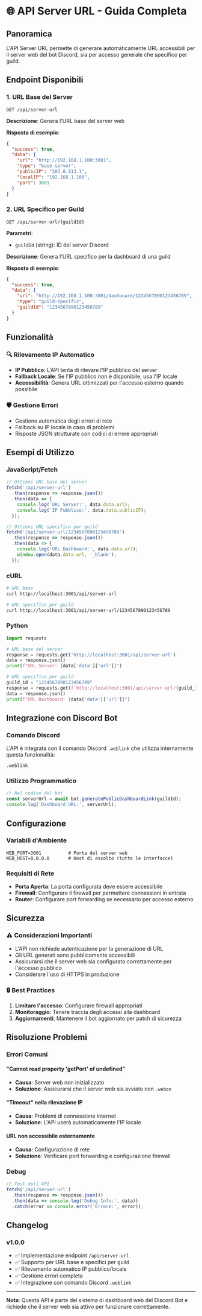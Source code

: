 # 🌐 API Server URL - Guida Completa

## Panoramica
L'API Server URL permette di generare automaticamente URL accessibili per il server web del bot Discord, sia per accesso generale che specifico per guild.

## Endpoint Disponibili

### 1. URL Base del Server
```http
GET /api/server-url
```

**Descrizione**: Genera l'URL base del server web

**Risposta di esempio**:
```json
{
  "success": true,
  "data": {
    "url": "http://192.168.1.100:3001",
    "type": "base-server",
    "publicIP": "203.0.113.1",
    "localIP": "192.168.1.100",
    "port": 3001
  }
}
```

### 2. URL Specifico per Guild
```http
GET /api/server-url/{guildId}
```

**Parametri**:
- `guildId` (string): ID del server Discord

**Descrizione**: Genera l'URL specifico per la dashboard di una guild

**Risposta di esempio**:
```json
{
  "success": true,
  "data": {
    "url": "http://192.168.1.100:3001/dashboard/1234567890123456789",
    "type": "guild-specific",
    "guildId": "1234567890123456789"
  }
}
```

## Funzionalità

### 🔍 Rilevamento IP Automatico
- **IP Pubblico**: L'API tenta di rilevare l'IP pubblico del server
- **Fallback Locale**: Se l'IP pubblico non è disponibile, usa l'IP locale
- **Accessibilità**: Genera URL ottimizzati per l'accesso esterno quando possibile

### 🛡️ Gestione Errori
- Gestione automatica degli errori di rete
- Fallback su IP locale in caso di problemi
- Risposte JSON strutturate con codici di errore appropriati

## Esempi di Utilizzo

### JavaScript/Fetch
```javascript
// Ottieni URL base del server
fetch('/api/server-url')
  .then(response => response.json())
  .then(data => {
    console.log('URL Server:', data.data.url);
    console.log('IP Pubblico:', data.data.publicIP);
  });

// Ottieni URL specifico per guild
fetch('/api/server-url/1234567890123456789')
  .then(response => response.json())
  .then(data => {
    console.log('URL Dashboard:', data.data.url);
    window.open(data.data.url, '_blank');
  });
```

### cURL
```bash
# URL base
curl http://localhost:3001/api/server-url

# URL specifico per guild
curl http://localhost:3001/api/server-url/1234567890123456789
```

### Python
```python
import requests

# URL base del server
response = requests.get('http://localhost:3001/api/server-url')
data = response.json()
print(f"URL Server: {data['data']['url']}")

# URL specifico per guild
guild_id = "1234567890123456789"
response = requests.get(f'http://localhost:3001/api/server-url/{guild_id}')
data = response.json()
print(f"URL Dashboard: {data['data']['url']}")
```

## Integrazione con Discord Bot

### Comando Discord
L'API è integrata con il comando Discord `.weblink` che utilizza internamente questa funzionalità:

```
.weblink
```

### Utilizzo Programmatico
```javascript
// Nel codice del bot
const serverUrl = await bot.generatePublicDashboardLink(guildId);
console.log('Dashboard URL:', serverUrl);
```

## Configurazione

### Variabili d'Ambiente
```env
WEB_PORT=3001          # Porta del server web
WEB_HOST=0.0.0.0       # Host di ascolto (tutte le interfacce)
```

### Requisiti di Rete
- **Porta Aperta**: La porta configurata deve essere accessibile
- **Firewall**: Configurare il firewall per permettere connessioni in entrata
- **Router**: Configurare port forwarding se necessario per accesso esterno

## Sicurezza

### ⚠️ Considerazioni Importanti
- L'API non richiede autenticazione per la generazione di URL
- Gli URL generati sono pubblicamente accessibili
- Assicurarsi che il server web sia configurato correttamente per l'accesso pubblico
- Considerare l'uso di HTTPS in produzione

### 🔒 Best Practices
1. **Limitare l'accesso**: Configurare firewall appropriati
2. **Monitoraggio**: Tenere traccia degli accessi alla dashboard
3. **Aggiornamenti**: Mantenere il bot aggiornato per patch di sicurezza

## Risoluzione Problemi

### Errori Comuni

#### "Cannot read property 'getPort' of undefined"
- **Causa**: Server web non inizializzato
- **Soluzione**: Assicurarsi che il server web sia avviato con `.webon`

#### "Timeout" nella rilevazione IP
- **Causa**: Problemi di connessione internet
- **Soluzione**: L'API userà automaticamente l'IP locale

#### URL non accessibile esternamente
- **Causa**: Configurazione di rete
- **Soluzione**: Verificare port forwarding e configurazione firewall

### Debug
```javascript
// Test dell'API
fetch('/api/server-url')
  .then(response => response.json())
  .then(data => console.log('Debug Info:', data))
  .catch(error => console.error('Errore:', error));
```

## Changelog

### v1.0.0
- ✅ Implementazione endpoint `/api/server-url`
- ✅ Supporto per URL base e specifici per guild
- ✅ Rilevamento automatico IP pubblico/locale
- ✅ Gestione errori completa
- ✅ Integrazione con comando Discord `.weblink`

---

**Nota**: Questa API è parte del sistema di dashboard web del Discord Bot e richiede che il server web sia attivo per funzionare correttamente.